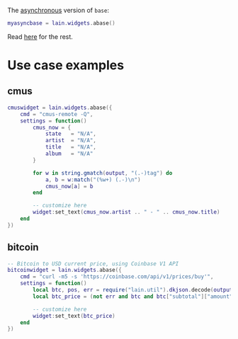 The [asynchronous](https://github.com/copycat-killer/lain/issues/128) version of `base`:

```lua
myasyncbase = lain.widgets.abase()
```

Read [here](https://github.com/copycat-killer/lain/wiki/base) for the rest.

Use case examples
========

cmus
----

```lua
cmuswidget = lain.widgets.abase({
    cmd = "cmus-remote -Q",
    settings = function()
        cmus_now = {
            state   = "N/A",
            artist  = "N/A",
            title   = "N/A",
            album   = "N/A"
        }

        for w in string.gmatch(output, "(.-)tag") do
            a, b = w:match("(%w+) (.-)\n")
            cmus_now[a] = b
        end

        -- customize here
        widget:set_text(cmus_now.artist .. " - " .. cmus_now.title)
    end
})
```

bitcoin
-------

```lua
-- Bitcoin to USD current price, using Coinbase V1 API
bitcoinwidget = lain.widgets.abase({
    cmd = "curl -m5 -s 'https://coinbase.com/api/v1/prices/buy'",
    settings = function()
        local btc, pos, err = require("lain.util").dkjson.decode(output, 1, nil)
        local btc_price = (not err and btc and btc["subtotal"]["amount"]) or "N/A"

        -- customize here
        widget:set_text(btc_price)
    end
})
```